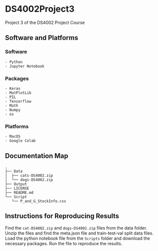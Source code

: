 # DS4002Project3
Project 3 of the DS4002 Project Course
## Software and Platforms

### Software
    - Python
    - Jupyter Notebook

### Packages

    - Keras
    - MatPlotLib
    - PIL
    - Tensorflow
    - Math
    - Numpy
    - os

### Platforms

    - MacOS
    - Google Colab


## Documentation Map
```console
.
├── Data
│  ├── cats-DS4002.zip
│  └── dogs-DS4002.zip
├── Output
├── LICENSE
├── README.md
└── Script
   └── P_and_G_StockInfo.csv
```


## Instructions for Reproducing Results

Find the `cat-DS4002.zip` and `dogs-DS4002.zip` files from the data folder. Unzip the files and find the meta.json file and train-test-val split data files. Load the python notebook file from the `Scripts` folder and download the necessary packages. Run the file to reproduce the results. 
